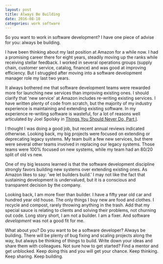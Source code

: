 ```yaml
---
layout: post
title: Always Be Building
date: 2016-08-10
categories: work software
---
```


So you want to work in software development?  I have one piece of advise for you:  always be building.

I have been thinking about my last position at Amazon for a while now.  I had a promising career there for eight years, steadily moving up the ranks while receiving stellar feedback.  I worked in several operations groups (supply chain, customer service, catalog, finance) and was good at improving efficiency.  But I struggled after moving into a software development manager role my last two years.

It always bothered me that software development teams were rewarded more for launching new services than improving existing ones.   I should clarify that 'new service' at Amazon includes re-writing existing services.  I have written plenty of code from scratch, but the majority of my industry experience is maintaining and extending existing software.  In my experience re-writing software is wasteful, for a lot of reasons well articulated by Joel Spolsky in  [Things You Should Never Do, Part I](http://www.joelonsoftware.com/articles/fog0000000069.html).

I thought I was doing a good job, but recent annual reviews indicated otherwise.  Looking back, my big projects were focused on extending or deprecating legacy systems.  My team built a few new services, but there were several other teams involved in replacing our legacy systems.  Those teams were 100% focused on new systems, while my team had an 80/20 split of old vs new.

One of my big lessons learned is that the software development discipline strongly favors building new systems over extending existing ones.  As Amazon likes to say:  'we let builders build.'  I may not like the fact that sustaining development is undervalued, but it is a conscious and transparent decision by the company.

Looking back, I am more fixer than builder.  I have a fifty year old car and hundred year old house.  The only things I buy new are food and clothes.  I recycle and compost, rarely throwing anything in the trash.  Add that my special sauce is relating to clients and solving their problems, not churning out code.  Long story short, I am not a builder.  I am a fixer.  And software *development* was not a good fit for me.

What about you?  Do you want to be a software developer?  Always be building.  There will be plenty of bug fixing and scaling projects along the way, but always be thinking of things to build.  Write down your ideas and share them with colleagues.  Not sure how to get started?  Find a mentor and get unblocked.  Keep doing this and you will get your chance.  Keep thinking.  Keep sharing.  Keep building.
